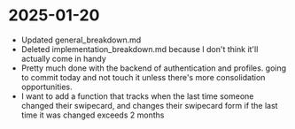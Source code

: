 # 2025-01-20
* Updated general_breakdown.md
* Deleted implementation_breakdown.md because I don't think it'll actually come in handy
* Pretty much done with the backend of authentication and profiles. going to commit today and not touch it unless there's more consolidation opportunities.
* I want to add a function that tracks when the last time someone changed their swipecard, and changes their swipecard form if the last time it was changed exceeds 2 months